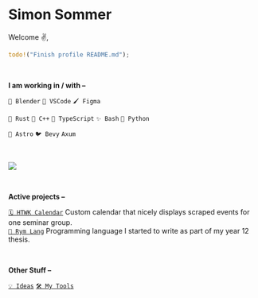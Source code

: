 <!--
![](header.png)

**CreatorSiSo/creatorsiso** is a ✨ _special_ ✨ repository because its `README.md` (this file) appears on your GitHub profile.

Here are some ideas to get you started:

- 🔭 I’m currently working on ...
- 🌱 I’m currently learning ...
- 👯 I’m looking to collaborate on ...
- 🤔 I’m looking for help with ...
- 💬 Ask me about ...
- 📫 How to reach me: ...
- 😄 Pronouns: ...
- ⚡ Fun fact: ...
-->

# Simon Sommer

Welcome ✌️,

```rust
todo!("Finish profile README.md");
```

<br/>

**I am working in / with –**

`🧊 Blender` `📝 VSCode` `🖌️ Figma`

`🦀 Rust` `📛 C++` `🧶 TypeScript` `✨️ Bash` `🐍 Python`

`🚀 Astro` `🐦 Bevy` `Axum`

<br/>

![](https://github-readme-stats-livid-omega-28.vercel.app/api/top-langs/?username=creatorsiso&theme=dark&custom_title=Programming%20languages&layout=compact&langs_count=30&hide=html,css,scss,mdx,tex,jupyter%20notebook,astro)

<br/>

**Active projects –**

<!-- `🌍 My Website` https://www.creatorsiso.xyz -->

[`🗓 HTWK Calendar`][project:htwk-calendar] Custom calendar that nicely displays scraped events for one seminar group.<br/>
[`📙 Rym Lang`][project:rym] Programming language I started to write as part of my year 12 thesis.<br/>
<!-- [`🤖 Stringx`][project:stringx] Usability extension traits for Rust strings.<br/>
 [`🏗️ Annotate Snippets`][project:annotate_snippets_builder] Builder pattern abstraction for the annotate-snippets crate.<br/> -->

<br/>

**Other Stuff –**

[`💡 Ideas`](https://github.com/CreatorSiSo/my-lists/blob/main/ideas.md)
[`🛠 My Tools`](https://github.com/CreatorSiSo/my-lists/blob/main/apps.md)

[project:htwk-calendar]: https://github.com/creatorsiso/htwk-calendar
[project:rym]: https://github.com/creatorsiso/rym
[project:stringx]: https://github.com/creatorsiso/stringx
[project:annotate_snippets_builder]: https://github.com/creatorsiso/annotate_snippets_builder

[people:creatorsiso]: https://github.com/creatorsiso
